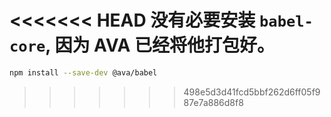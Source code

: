 <<<<<<< HEAD
没有必要安装 `babel-core`, 因为 AVA 已经将他打包好。
=======
```sh
npm install --save-dev @ava/babel
```
>>>>>>> 498e5d3d41fcd5bbf262d6ff05f987e7a886d8f8
